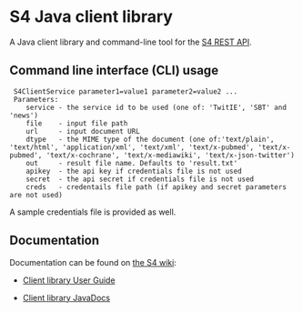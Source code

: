 S4 Java client library
=============================

A Java client library and command-line tool for the [S4 REST API][1].

## Command line interface (CLI) usage

```
 S4ClientService parameter1=value1 parameter2=value2 ...
 Parameters:
	service - the service id to be used (one of: 'TwitIE', 'SBT' and 'news')
	file	- input file path
	url     - input document URL
	dtype   - the MIME type of the document (one of:'text/plain', 'text/html', 'application/xml', 'text/xml', 'text/x-pubmed', 'text/x-pubmed', 'text/x-cochrane', 'text/x-mediawiki', 'text/x-json-twitter')
	out     - result file name. Defaults to 'result.txt'
	apikey  - the api key if credentials file is not used
	secret  - the api secret if credentials file is not used
	creds   - credentails file path (if apikey and secret parameters are not used)
```

A sample credentials file is provided as well.

## Documentation

Documentation can be found on [the S4 wiki][2]:
- [Client library User Guide][3] 
- [Client library JavaDocs][4]



  [1]: http://docs.s4.ontotext.com/display/S4docs/REST+APIs
  [2]: http://docs.s4.ontotext.com/display/S4docs/Java+Client+API
  [3]: http://docs.s4.ontotext.com/display/S4docs/Java+Client+API
  [4]: http://ontotext-ad.github.io/S4/java-client/javadoc/
